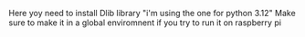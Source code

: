 Here yoy need to install Dlib library "i'm using the one for python 3.12"
Make sure to make it in a global enviromnent if you try to run it on raspberry pi
